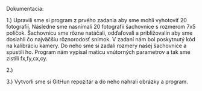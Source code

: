 Dokumentacia:

1.)
Upravili sme si program z prvého zadania aby sme mohli vyhotoviť 20 fotografií.
Následne sme nasnímali 20 fotografií šachovnice s rozmerom 7x5 políčok.
Šachovnicu sme rôzne natáčali, odďaľovali a približovalin aby sme dosiahli čo najväčšiu rôznorodosť snímok.
V zadaní nám bol poskytnutý kód na kalibráciu kamery. Do neho sme si zadali rozmery našej šachovnice a spustili ho.
Program nám vypísal maticu vnútorných parametrov a tak sme zistili fx,fy,cx,cy.

2.)

3.) Vytvorli sme si GitHun repozitár a do neho nahrali obrázky a program.
